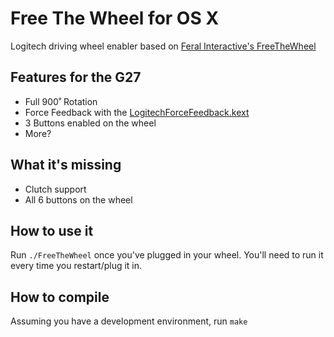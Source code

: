 Free The Wheel for OS X
============

Logitech driving wheel enabler based on [Feral Interactive's FreeTheWheel](http://support.feralinteractive.com/en/faqs/free_the_wheel/)

## Features for the G27

* Full 900˚ Rotation
* Force Feedback with the [LogitechForceFeedback.kext](http://faq.iracing.com/article.php?id=209)
* 3 Buttons enabled on the wheel
* More?

## What it's missing

* Clutch support
* All 6 buttons on the wheel

## How to use it

Run `./FreeTheWheel` once you've plugged in your wheel. You'll need to run it every time you restart/plug it in.

## How to compile

Assuming you have a development environment, run `make`
